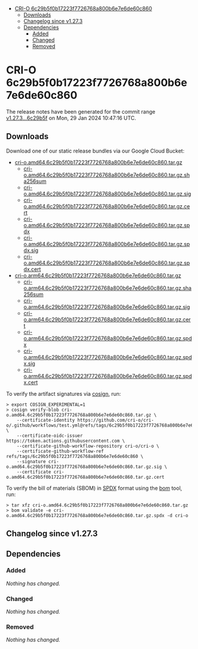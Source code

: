 - [CRI-O 6c29b5f0b17223f7726768a800b6e7e6de60c860](#cri-o-6c29b5f0b17223f7726768a800b6e7e6de60c860)
  - [Downloads](#downloads)
  - [Changelog since v1.27.3](#changelog-since-v1273)
  - [Dependencies](#dependencies)
    - [Added](#added)
    - [Changed](#changed)
    - [Removed](#removed)

# CRI-O 6c29b5f0b17223f7726768a800b6e7e6de60c860

The release notes have been generated for the commit range
[v1.27.3...6c29b5f](https://github.com/cri-o/cri-o/compare/v1.27.3...6c29b5f0b17223f7726768a800b6e7e6de60c860) on Mon, 29 Jan 2024 10:47:16 UTC.

## Downloads

Download one of our static release bundles via our Google Cloud Bucket:

- [cri-o.amd64.6c29b5f0b17223f7726768a800b6e7e6de60c860.tar.gz](https://storage.googleapis.com/cri-o/artifacts/cri-o.amd64.6c29b5f0b17223f7726768a800b6e7e6de60c860.tar.gz)
  - [cri-o.amd64.6c29b5f0b17223f7726768a800b6e7e6de60c860.tar.gz.sha256sum](https://storage.googleapis.com/cri-o/artifacts/cri-o.amd64.6c29b5f0b17223f7726768a800b6e7e6de60c860.tar.gz.sha256sum)
  - [cri-o.amd64.6c29b5f0b17223f7726768a800b6e7e6de60c860.tar.gz.sig](https://storage.googleapis.com/cri-o/artifacts/cri-o.amd64.6c29b5f0b17223f7726768a800b6e7e6de60c860.tar.gz.sig)
  - [cri-o.amd64.6c29b5f0b17223f7726768a800b6e7e6de60c860.tar.gz.cert](https://storage.googleapis.com/cri-o/artifacts/cri-o.amd64.6c29b5f0b17223f7726768a800b6e7e6de60c860.tar.gz.cert)
  - [cri-o.amd64.6c29b5f0b17223f7726768a800b6e7e6de60c860.tar.gz.spdx](https://storage.googleapis.com/cri-o/artifacts/cri-o.amd64.6c29b5f0b17223f7726768a800b6e7e6de60c860.tar.gz.spdx)
  - [cri-o.amd64.6c29b5f0b17223f7726768a800b6e7e6de60c860.tar.gz.spdx.sig](https://storage.googleapis.com/cri-o/artifacts/cri-o.amd64.6c29b5f0b17223f7726768a800b6e7e6de60c860.tar.gz.spdx.sig)
  - [cri-o.amd64.6c29b5f0b17223f7726768a800b6e7e6de60c860.tar.gz.spdx.cert](https://storage.googleapis.com/cri-o/artifacts/cri-o.amd64.6c29b5f0b17223f7726768a800b6e7e6de60c860.tar.gz.spdx.cert)
- [cri-o.arm64.6c29b5f0b17223f7726768a800b6e7e6de60c860.tar.gz](https://storage.googleapis.com/cri-o/artifacts/cri-o.arm64.6c29b5f0b17223f7726768a800b6e7e6de60c860.tar.gz)
  - [cri-o.arm64.6c29b5f0b17223f7726768a800b6e7e6de60c860.tar.gz.sha256sum](https://storage.googleapis.com/cri-o/artifacts/cri-o.arm64.6c29b5f0b17223f7726768a800b6e7e6de60c860.tar.gz.sha256sum)
  - [cri-o.arm64.6c29b5f0b17223f7726768a800b6e7e6de60c860.tar.gz.sig](https://storage.googleapis.com/cri-o/artifacts/cri-o.arm64.6c29b5f0b17223f7726768a800b6e7e6de60c860.tar.gz.sig)
  - [cri-o.arm64.6c29b5f0b17223f7726768a800b6e7e6de60c860.tar.gz.cert](https://storage.googleapis.com/cri-o/artifacts/cri-o.arm64.6c29b5f0b17223f7726768a800b6e7e6de60c860.tar.gz.cert)
  - [cri-o.arm64.6c29b5f0b17223f7726768a800b6e7e6de60c860.tar.gz.spdx](https://storage.googleapis.com/cri-o/artifacts/cri-o.arm64.6c29b5f0b17223f7726768a800b6e7e6de60c860.tar.gz.spdx)
  - [cri-o.arm64.6c29b5f0b17223f7726768a800b6e7e6de60c860.tar.gz.spdx.sig](https://storage.googleapis.com/cri-o/artifacts/cri-o.arm64.6c29b5f0b17223f7726768a800b6e7e6de60c860.tar.gz.spdx.sig)
  - [cri-o.arm64.6c29b5f0b17223f7726768a800b6e7e6de60c860.tar.gz.spdx.cert](https://storage.googleapis.com/cri-o/artifacts/cri-o.arm64.6c29b5f0b17223f7726768a800b6e7e6de60c860.tar.gz.spdx.cert)

To verify the artifact signatures via [cosign](https://github.com/sigstore/cosign), run:

```console
> export COSIGN_EXPERIMENTAL=1
> cosign verify-blob cri-o.amd64.6c29b5f0b17223f7726768a800b6e7e6de60c860.tar.gz \
    --certificate-identity https://github.com/cri-o/cri-o/.github/workflows/test.yml@refs/tags/6c29b5f0b17223f7726768a800b6e7e6de60c860 \
    --certificate-oidc-issuer https://token.actions.githubusercontent.com \
    --certificate-github-workflow-repository cri-o/cri-o \
    --certificate-github-workflow-ref refs/tags/6c29b5f0b17223f7726768a800b6e7e6de60c860 \
    --signature cri-o.amd64.6c29b5f0b17223f7726768a800b6e7e6de60c860.tar.gz.sig \
    --certificate cri-o.amd64.6c29b5f0b17223f7726768a800b6e7e6de60c860.tar.gz.cert
```

To verify the bill of materials (SBOM) in [SPDX](https://spdx.org) format using the [bom](https://sigs.k8s.io/bom) tool, run:

```console
> tar xfz cri-o.amd64.6c29b5f0b17223f7726768a800b6e7e6de60c860.tar.gz
> bom validate -e cri-o.amd64.6c29b5f0b17223f7726768a800b6e7e6de60c860.tar.gz.spdx -d cri-o
```

## Changelog since v1.27.3

## Dependencies

### Added
_Nothing has changed._

### Changed
_Nothing has changed._

### Removed
_Nothing has changed._
